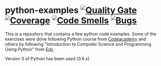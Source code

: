 # python-examples [![Quality Gate](https://sonarcloud.io/api/project_badges/measure?project=python-examples&metric=alert_status)](https://sonarcloud.io/api/project_badges/measure?project=python-examples&metric=alert_status) [![Coverage](https://sonarcloud.io/api/project_badges/measure?project=python-examples&metric=coverage)](https://sonarcloud.io/api/project_badges/measure?project=python-examples&metric=coverage) [![Code Smells](https://sonarcloud.io/api/project_badges/measure?project=python-examples&metric=code_smells)](https://sonarcloud.io/api/project_badges/measure?project=python-examples&metric=code_smells) [![Bugs](https://sonarcloud.io/api/project_badges/measure?project=python-examples&metric=bugs)](https://sonarcloud.io/api/project_badges/measure?project=python-examples&metric=bugs) 

This is a repository that contains a few python code examples. Some of the exercises were done following Python course from [Codeacademy](https://www.codecademy.com/learn/learn-python) and others by following "Introduction to Computer Science and Programming Using Python" from [Edx](https://www.edx.org/course/introduction-computer-science-mitx-6-00-1x-11)

Version 3 of Python has been used (3.6.x)
